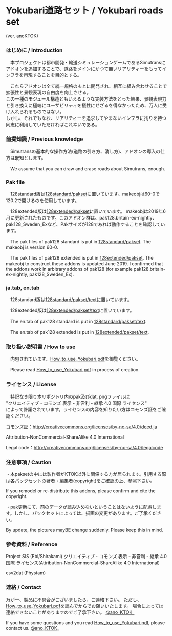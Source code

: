# Yokubari道路セット / Yokubari roads set
(ver. anoKTOK)


### はじめに / Introduction
　本プロジェクトは都市開発・輸送シミュレーションゲームであるSimutransにアドオンを追加することで、道路をメインにかつて無いリアリティーをもってインフラを再現することを目的とする。

　これらアドオンは全て統一規格のもとに開発され、相互に組み合わせることで拡張性と景観表現の自由度を向上させる。  
この一種のモジュール構造ともいえるような実装方法をとった結果、景観表現力と引き換えに極端にユーザビリティを犠牲にせざるを得なかったため、万人に受け入れられるものではない。  
しかし、それでもなお、リアリティーを追求してやまないインフラに拘りを持つ同志に利用していただければこれ幸いである。  


### 前提知識 / Previous knowledge
　Simutransの基本的な操作方法(道路の引き方、消し方)、アドオンの導入の仕方は既知とします。

　We assume that you can draw and erase roads about Simutrans, enough.  

### Pak file
　128standard版は[128standard/pakset](https://github.com/anoKTOK/Yokubari_roads_set_ver_anoKTOK/tree/main/128extended/pakset)に置いています。makeobjは60-0で120.2で開けるのを使用しています。

　128extended版は[128extended/pakset](https://github.com/anoKTOK/Yokubari_roads_set_ver_anoKTOK/tree/main/128extended/pakset)に置いています。
 makeobjは2019年6月に更新されたものです。このアドオン群は、pak128.britain-ex-nightly、pak128_Sweden_Exなど、Pakサイズが128であれば動作することを確認しています。

　The pak files of pak128 standard is put in [128standard/pakset](https://github.com/anoKTOK/Yokubari_roads_set_ver_anoKTOK/tree/main/128extended/pakset).
 The makeobj is version 60-0.


　The pak files of pak128 extended is put in [128extended/pakset](https://github.com/anoKTOK/Yokubari_roads_set_ver_anoKTOK/tree/main/128extended/pakset).
 The makeobj to construct these addons is updated June 2019.
 I confirmed that the addons work in arbitrary addons of pak128 (for example pak128.britain-ex-nightly, pak128_Sweden_Ex).

### ja.tab, en.tab
　128standard版は[128standard/pakset/text](https://github.com/anoKTOK/Yokubari_roads_set_ver_anoKTOK/tree/main/128standard/pakset/text)に置いています。

　128extended版は[128extended/pakset/text](https://github.com/anoKTOK/Yokubari_roads_set_ver_anoKTOK/tree/main/128extended/pakset/text)に置いています。

　The en.tab of pak128 standard is put in [128standard/pakset/text](https://github.com/anoKTOK/Yokubari_roads_set_ver_anoKTOK/tree/main/128standard/pakset/text).

　The en.tab of pak128 extended is put in [128extended/pakset/text](https://github.com/anoKTOK/Yokubari_roads_set_ver_anoKTOK/tree/main/128extended/pakset/text).

### 取り扱い説明書 / How to use
　内包されています、[How_to_use_Yokubari.pdf](https://github.com/anoKTOK/Yokubari_roads_set_ver_anoKTOK/blob/main/How_to_use/How_to_use_Yokubari.pdf)を御覧ください。

　Please read [How_to_use_Yokubari.pdf](https://github.com/anoKTOK/Yokubari_roads_set_ver_anoKTOK/blob/main/How_to_use/How_to_use_Yokubari.pdf) in process of creation.

### ライセンス / License
　特記なき限り本リポジトリ内のpak及びdat, pngファイルは  
"クリエイティブ・コモンズ 表示 - 非営利 - 継承 4.0 国際 ライセンス"  
によって許諾されています。ライセンスの内容を知りたい方はコモンズ証をご確認ください。

コモンズ証：http://creativecommons.org/licenses/by-nc-sa/4.0/deed.ja  

Attribution-NonCommercial-ShareAlike 4.0 International

Legal code：http://creativecommons.org/licenses/by-nc-sa/4.0/legalcode  

### 注意事項 / Caution
・本paksetの中には製作者がKTOK以外に関係する方が居られます。引用する際は各パックセットの著者・編集者(copyright)をご確認の上、参照下さい。

  If you remodel or re-distribute this addons, please confirm and cite the copyright.
      
・pak更新にて、前のデータが読み込めないということはないように配慮します。しかし、パックセットによっては、描画の変更があります。ご了承ください。

  By update, the pictures mayBE change suddenly. Please keep this in mind.

### 参考資料 / Reference
Project SIS (Ebi/Shirakami) クリエイティブ・コモンズ 表示 - 非営利 - 継承 4.0 国際 ライセンス(Attribution-NonCommercial-ShareAlike 4.0 International)

csv2dat (Phystam)

### 連絡 / Contact
万が一、製品に不具合がございましたら、ご連絡下さい。
ただし、[How_to_use_Yokubari.pdf](https://github.com/anoKTOK/Yokubari_roads_set_ver_anoKTOK/blob/main/How_to_use/How_to_use_Yokubari.pdf)を読んでからでお願いいたします。
場合によっては連絡できないことがありますのでご了承下さい。
[@ano_KTOK_](https://twitter.com/ano_KTOK_)

If you have some questions and
you read [How_to_use_Yokubari.pdf](https://github.com/anoKTOK/Yokubari_roads_set_ver_anoKTOK/blob/main/How_to_use/How_to_use_Yokubari.pdf),
please contact us.
[@ano_KTOK_](https://twitter.com/ano_KTOK_)
